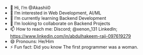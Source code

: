 - 👋 Hi, I’m @Akashii0
- 👀 I’m interested in Web Development, AI/ML
- 🌱 I’m currently learning Backend Development
- 💞️ I’m looking to collaborate on Backend Projects
- 📫 How to reach me: Discord; @xenon_131 LinkedIn; https://www.linkedin.com/in/abdulhakeem-raji-097619279
- 😄 Pronouns: He/Him
- ⚡ Fun fact: Did you know The first programmer was a woman.

<!---
Akashii0/Akashii0 is a ✨ special ✨ repository because its `README.md` (this file) appears on your GitHub profile.
You can click the Preview link to take a look at your changes.
--->
